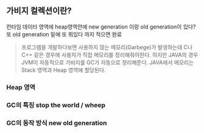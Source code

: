 ## 가비지 컬렉션이란?
런타임 데이터 영역에 heap영역안에 new generation 이랑 old generation이 있다? 또 old generation 밑에 또 뭐있다 까지 적으면 완료


> 프로그램을 개발하다보면 사용하지 않는 메모리(Garbege)가 발생하는데 C나 C++ 같은 경우에 사용자가 직접 메모리를 정리해줘야한다.
하지만 JAVA의 경우 JVM이 자동적으로 가비지를 GC가 자동으로 정리해준다. JAVA에서 메모리는 Stack 영역과 Heap 영역에 할당된다. 
 

### Heap 영역 


### GC의 특징 stop the world / wheep


### GC의 동작 방식 new old generation
